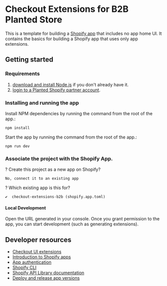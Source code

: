 # Checkout Extensions for B2B Planted Store

This is a template for building a [Shopify app](https://shopify.dev/docs/apps/getting-started) that includes no app home UI. It contains the basics for building a Shopify app that uses only app extensions.


## Getting started

### Requirements

1. [download and install Node.js](https://nodejs.org/en/download/) if you don't already have it.
1. [login to a Planted Shopify partner account](https://partners.shopify.com/3615319).

### Installing and running the app

Install NPM dependencies by running the command from the root of the app.:

```shell
npm install
```

Start the app by running the command from the root of the app.:

```shell
npm run dev
```

### Associate the project with the Shopify App. 

?  Create this project as a new app on Shopify?

```shell
No, connect it to an existing app
```
?  Which existing app is this for?

```shell
✔  checkout-extensions-b2b (shopify.app.toml)
```


#### Local Development

Open the URL generated in your console. Once you grant permission to the app, you can start development (such as generating extensions).

## Developer resources

- [Checkout UI extensions](https://shopify.dev/docs/api/checkout-ui-extensions)
- [Introduction to Shopify apps](https://shopify.dev/docs/apps/getting-started)
- [App authentication](https://shopify.dev/docs/apps/auth)
- [Shopify CLI](https://shopify.dev/docs/apps/tools/cli)
- [Shopify API Library documentation](https://github.com/Shopify/shopify-api-js#readme)
- [Deploy and release app versions](https://shopify.dev/docs/apps/deployment/app-versions/deploy)